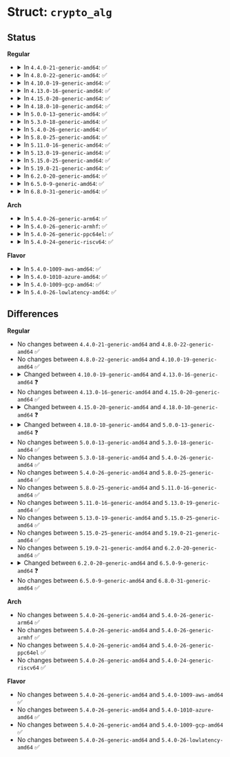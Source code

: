 # Struct: <code>crypto_alg</code>

## Status
<b>Regular</b>
<ul>
<li>
<details>
<summary>In <code>4.4.0-21-generic-amd64</code>: ✅</summary>

```c
struct crypto_alg {
    struct list_head cra_list;
    struct list_head cra_users;
    u32 cra_flags;
    unsigned int cra_blocksize;
    unsigned int cra_ctxsize;
    unsigned int cra_alignmask;
    int cra_priority;
    atomic_t cra_refcnt;
    char[64] cra_name;
    char[64] cra_driver_name;
    const struct crypto_type * cra_type;
    union (anon) cra_u;
    int (*)(struct crypto_tfm *) cra_init;
    void (*)(struct crypto_tfm *) cra_exit;
    void (*)(struct crypto_alg *) cra_destroy;
    struct module * cra_module;
}
```
</details>
</li>
<li>
<details>
<summary>In <code>4.8.0-22-generic-amd64</code>: ✅</summary>

```c
struct crypto_alg {
    struct list_head cra_list;
    struct list_head cra_users;
    u32 cra_flags;
    unsigned int cra_blocksize;
    unsigned int cra_ctxsize;
    unsigned int cra_alignmask;
    int cra_priority;
    atomic_t cra_refcnt;
    char[64] cra_name;
    char[64] cra_driver_name;
    const struct crypto_type * cra_type;
    union (anon) cra_u;
    int (*)(struct crypto_tfm *) cra_init;
    void (*)(struct crypto_tfm *) cra_exit;
    void (*)(struct crypto_alg *) cra_destroy;
    struct module * cra_module;
}
```
</details>
</li>
<li>
<details>
<summary>In <code>4.10.0-19-generic-amd64</code>: ✅</summary>

```c
struct crypto_alg {
    struct list_head cra_list;
    struct list_head cra_users;
    u32 cra_flags;
    unsigned int cra_blocksize;
    unsigned int cra_ctxsize;
    unsigned int cra_alignmask;
    int cra_priority;
    atomic_t cra_refcnt;
    char[64] cra_name;
    char[64] cra_driver_name;
    const struct crypto_type * cra_type;
    union (anon) cra_u;
    int (*)(struct crypto_tfm *) cra_init;
    void (*)(struct crypto_tfm *) cra_exit;
    void (*)(struct crypto_alg *) cra_destroy;
    struct module * cra_module;
}
```
</details>
</li>
<li>
<details>
<summary>In <code>4.13.0-16-generic-amd64</code>: ✅</summary>

```c
struct crypto_alg {
    struct list_head cra_list;
    struct list_head cra_users;
    u32 cra_flags;
    unsigned int cra_blocksize;
    unsigned int cra_ctxsize;
    unsigned int cra_alignmask;
    int cra_priority;
    atomic_t cra_refcnt;
    char[128] cra_name;
    char[128] cra_driver_name;
    const struct crypto_type * cra_type;
    union (anon) cra_u;
    int (*)(struct crypto_tfm *) cra_init;
    void (*)(struct crypto_tfm *) cra_exit;
    void (*)(struct crypto_alg *) cra_destroy;
    struct module * cra_module;
}
```
</details>
</li>
<li>
<details>
<summary>In <code>4.15.0-20-generic-amd64</code>: ✅</summary>

```c
struct crypto_alg {
    struct list_head cra_list;
    struct list_head cra_users;
    u32 cra_flags;
    unsigned int cra_blocksize;
    unsigned int cra_ctxsize;
    unsigned int cra_alignmask;
    int cra_priority;
    atomic_t cra_refcnt;
    char[128] cra_name;
    char[128] cra_driver_name;
    const struct crypto_type * cra_type;
    union (anon) cra_u;
    int (*)(struct crypto_tfm *) cra_init;
    void (*)(struct crypto_tfm *) cra_exit;
    void (*)(struct crypto_alg *) cra_destroy;
    struct module * cra_module;
}
```
</details>
</li>
<li>
<details>
<summary>In <code>4.18.0-10-generic-amd64</code>: ✅</summary>

```c
struct crypto_alg {
    struct list_head cra_list;
    struct list_head cra_users;
    u32 cra_flags;
    unsigned int cra_blocksize;
    unsigned int cra_ctxsize;
    unsigned int cra_alignmask;
    int cra_priority;
    refcount_t cra_refcnt;
    char[128] cra_name;
    char[128] cra_driver_name;
    const struct crypto_type * cra_type;
    union (anon) cra_u;
    int (*)(struct crypto_tfm *) cra_init;
    void (*)(struct crypto_tfm *) cra_exit;
    void (*)(struct crypto_alg *) cra_destroy;
    struct module * cra_module;
}
```
</details>
</li>
<li>
<details>
<summary>In <code>5.0.0-13-generic-amd64</code>: ✅</summary>

```c
struct crypto_alg {
    struct list_head cra_list;
    struct list_head cra_users;
    u32 cra_flags;
    unsigned int cra_blocksize;
    unsigned int cra_ctxsize;
    unsigned int cra_alignmask;
    int cra_priority;
    refcount_t cra_refcnt;
    char[128] cra_name;
    char[128] cra_driver_name;
    const struct crypto_type * cra_type;
    union (anon) cra_u;
    int (*)(struct crypto_tfm *) cra_init;
    void (*)(struct crypto_tfm *) cra_exit;
    void (*)(struct crypto_alg *) cra_destroy;
    struct module * cra_module;
    union (anon) stats;
}
```
</details>
</li>
<li>
<details>
<summary>In <code>5.3.0-18-generic-amd64</code>: ✅</summary>

```c
struct crypto_alg {
    struct list_head cra_list;
    struct list_head cra_users;
    u32 cra_flags;
    unsigned int cra_blocksize;
    unsigned int cra_ctxsize;
    unsigned int cra_alignmask;
    int cra_priority;
    refcount_t cra_refcnt;
    char[128] cra_name;
    char[128] cra_driver_name;
    const struct crypto_type * cra_type;
    union (anon) cra_u;
    int (*)(struct crypto_tfm *) cra_init;
    void (*)(struct crypto_tfm *) cra_exit;
    void (*)(struct crypto_alg *) cra_destroy;
    struct module * cra_module;
    union (anon) stats;
}
```
</details>
</li>
<li>
<details>
<summary>In <code>5.4.0-26-generic-amd64</code>: ✅</summary>

```c
struct crypto_alg {
    struct list_head cra_list;
    struct list_head cra_users;
    u32 cra_flags;
    unsigned int cra_blocksize;
    unsigned int cra_ctxsize;
    unsigned int cra_alignmask;
    int cra_priority;
    refcount_t cra_refcnt;
    char[128] cra_name;
    char[128] cra_driver_name;
    const struct crypto_type * cra_type;
    union (anon) cra_u;
    int (*)(struct crypto_tfm *) cra_init;
    void (*)(struct crypto_tfm *) cra_exit;
    void (*)(struct crypto_alg *) cra_destroy;
    struct module * cra_module;
    union (anon) stats;
}
```
</details>
</li>
<li>
<details>
<summary>In <code>5.8.0-25-generic-amd64</code>: ✅</summary>

```c
struct crypto_alg {
    struct list_head cra_list;
    struct list_head cra_users;
    u32 cra_flags;
    unsigned int cra_blocksize;
    unsigned int cra_ctxsize;
    unsigned int cra_alignmask;
    int cra_priority;
    refcount_t cra_refcnt;
    char[128] cra_name;
    char[128] cra_driver_name;
    const struct crypto_type * cra_type;
    union (anon) cra_u;
    int (*)(struct crypto_tfm *) cra_init;
    void (*)(struct crypto_tfm *) cra_exit;
    void (*)(struct crypto_alg *) cra_destroy;
    struct module * cra_module;
    union (anon) stats;
}
```
</details>
</li>
<li>
<details>
<summary>In <code>5.11.0-16-generic-amd64</code>: ✅</summary>

```c
struct crypto_alg {
    struct list_head cra_list;
    struct list_head cra_users;
    u32 cra_flags;
    unsigned int cra_blocksize;
    unsigned int cra_ctxsize;
    unsigned int cra_alignmask;
    int cra_priority;
    refcount_t cra_refcnt;
    char[128] cra_name;
    char[128] cra_driver_name;
    const struct crypto_type * cra_type;
    union (anon) cra_u;
    int (*)(struct crypto_tfm *) cra_init;
    void (*)(struct crypto_tfm *) cra_exit;
    void (*)(struct crypto_alg *) cra_destroy;
    struct module * cra_module;
    union (anon) stats;
}
```
</details>
</li>
<li>
<details>
<summary>In <code>5.13.0-19-generic-amd64</code>: ✅</summary>

```c
struct crypto_alg {
    struct list_head cra_list;
    struct list_head cra_users;
    u32 cra_flags;
    unsigned int cra_blocksize;
    unsigned int cra_ctxsize;
    unsigned int cra_alignmask;
    int cra_priority;
    refcount_t cra_refcnt;
    char[128] cra_name;
    char[128] cra_driver_name;
    const struct crypto_type * cra_type;
    union (anon) cra_u;
    int (*)(struct crypto_tfm *) cra_init;
    void (*)(struct crypto_tfm *) cra_exit;
    void (*)(struct crypto_alg *) cra_destroy;
    struct module * cra_module;
    union (anon) stats;
}
```
</details>
</li>
<li>
<details>
<summary>In <code>5.15.0-25-generic-amd64</code>: ✅</summary>

```c
struct crypto_alg {
    struct list_head cra_list;
    struct list_head cra_users;
    u32 cra_flags;
    unsigned int cra_blocksize;
    unsigned int cra_ctxsize;
    unsigned int cra_alignmask;
    int cra_priority;
    refcount_t cra_refcnt;
    char[128] cra_name;
    char[128] cra_driver_name;
    const struct crypto_type * cra_type;
    union (anon) cra_u;
    int (*)(struct crypto_tfm *) cra_init;
    void (*)(struct crypto_tfm *) cra_exit;
    void (*)(struct crypto_alg *) cra_destroy;
    struct module * cra_module;
    union (anon) stats;
}
```
</details>
</li>
<li>
<details>
<summary>In <code>5.19.0-21-generic-amd64</code>: ✅</summary>

```c
struct crypto_alg {
    struct list_head cra_list;
    struct list_head cra_users;
    u32 cra_flags;
    unsigned int cra_blocksize;
    unsigned int cra_ctxsize;
    unsigned int cra_alignmask;
    int cra_priority;
    refcount_t cra_refcnt;
    char[128] cra_name;
    char[128] cra_driver_name;
    const struct crypto_type * cra_type;
    union (anon) cra_u;
    int (*)(struct crypto_tfm *) cra_init;
    void (*)(struct crypto_tfm *) cra_exit;
    void (*)(struct crypto_alg *) cra_destroy;
    struct module * cra_module;
    union (anon) stats;
}
```
</details>
</li>
<li>
<details>
<summary>In <code>6.2.0-20-generic-amd64</code>: ✅</summary>

```c
struct crypto_alg {
    struct list_head cra_list;
    struct list_head cra_users;
    u32 cra_flags;
    unsigned int cra_blocksize;
    unsigned int cra_ctxsize;
    unsigned int cra_alignmask;
    int cra_priority;
    refcount_t cra_refcnt;
    char[128] cra_name;
    char[128] cra_driver_name;
    const struct crypto_type * cra_type;
    union (anon) cra_u;
    int (*)(struct crypto_tfm *) cra_init;
    void (*)(struct crypto_tfm *) cra_exit;
    void (*)(struct crypto_alg *) cra_destroy;
    struct module * cra_module;
    union (anon) stats;
}
```
</details>
</li>
<li>
<details>
<summary>In <code>6.5.0-9-generic-amd64</code>: ✅</summary>

```c
struct crypto_alg {
    struct list_head cra_list;
    struct list_head cra_users;
    u32 cra_flags;
    unsigned int cra_blocksize;
    unsigned int cra_ctxsize;
    unsigned int cra_alignmask;
    int cra_priority;
    refcount_t cra_refcnt;
    char[128] cra_name;
    char[128] cra_driver_name;
    const struct crypto_type * cra_type;
    union (anon) cra_u;
    int (*)(struct crypto_tfm *) cra_init;
    void (*)(struct crypto_tfm *) cra_exit;
    void (*)(struct crypto_alg *) cra_destroy;
    struct module * cra_module;
}
```
</details>
</li>
<li>
<details>
<summary>In <code>6.8.0-31-generic-amd64</code>: ✅</summary>

```c
struct crypto_alg {
    struct list_head cra_list;
    struct list_head cra_users;
    u32 cra_flags;
    unsigned int cra_blocksize;
    unsigned int cra_ctxsize;
    unsigned int cra_alignmask;
    int cra_priority;
    refcount_t cra_refcnt;
    char[128] cra_name;
    char[128] cra_driver_name;
    const struct crypto_type * cra_type;
    union (anon) cra_u;
    int (*)(struct crypto_tfm *) cra_init;
    void (*)(struct crypto_tfm *) cra_exit;
    void (*)(struct crypto_alg *) cra_destroy;
    struct module * cra_module;
}
```
</details>
</li>
</ul>
<b>Arch</b>
<ul>
<li>
<details>
<summary>In <code>5.4.0-26-generic-arm64</code>: ✅</summary>

```c
struct crypto_alg {
    struct list_head cra_list;
    struct list_head cra_users;
    u32 cra_flags;
    unsigned int cra_blocksize;
    unsigned int cra_ctxsize;
    unsigned int cra_alignmask;
    int cra_priority;
    refcount_t cra_refcnt;
    char[128] cra_name;
    char[128] cra_driver_name;
    const struct crypto_type * cra_type;
    union (anon) cra_u;
    int (*)(struct crypto_tfm *) cra_init;
    void (*)(struct crypto_tfm *) cra_exit;
    void (*)(struct crypto_alg *) cra_destroy;
    struct module * cra_module;
    union (anon) stats;
}
```
</details>
</li>
<li>
<details>
<summary>In <code>5.4.0-26-generic-armhf</code>: ✅</summary>

```c
struct crypto_alg {
    struct list_head cra_list;
    struct list_head cra_users;
    u32 cra_flags;
    unsigned int cra_blocksize;
    unsigned int cra_ctxsize;
    unsigned int cra_alignmask;
    int cra_priority;
    refcount_t cra_refcnt;
    char[128] cra_name;
    char[128] cra_driver_name;
    const struct crypto_type * cra_type;
    union (anon) cra_u;
    int (*)(struct crypto_tfm *) cra_init;
    void (*)(struct crypto_tfm *) cra_exit;
    void (*)(struct crypto_alg *) cra_destroy;
    struct module * cra_module;
    union (anon) stats;
}
```
</details>
</li>
<li>
<details>
<summary>In <code>5.4.0-26-generic-ppc64el</code>: ✅</summary>

```c
struct crypto_alg {
    struct list_head cra_list;
    struct list_head cra_users;
    u32 cra_flags;
    unsigned int cra_blocksize;
    unsigned int cra_ctxsize;
    unsigned int cra_alignmask;
    int cra_priority;
    refcount_t cra_refcnt;
    char[128] cra_name;
    char[128] cra_driver_name;
    const struct crypto_type * cra_type;
    union (anon) cra_u;
    int (*)(struct crypto_tfm *) cra_init;
    void (*)(struct crypto_tfm *) cra_exit;
    void (*)(struct crypto_alg *) cra_destroy;
    struct module * cra_module;
    union (anon) stats;
}
```
</details>
</li>
<li>
<details>
<summary>In <code>5.4.0-24-generic-riscv64</code>: ✅</summary>

```c
struct crypto_alg {
    struct list_head cra_list;
    struct list_head cra_users;
    u32 cra_flags;
    unsigned int cra_blocksize;
    unsigned int cra_ctxsize;
    unsigned int cra_alignmask;
    int cra_priority;
    refcount_t cra_refcnt;
    char[128] cra_name;
    char[128] cra_driver_name;
    const struct crypto_type * cra_type;
    union (anon) cra_u;
    int (*)(struct crypto_tfm *) cra_init;
    void (*)(struct crypto_tfm *) cra_exit;
    void (*)(struct crypto_alg *) cra_destroy;
    struct module * cra_module;
    union (anon) stats;
}
```
</details>
</li>
</ul>
<b>Flavor</b>
<ul>
<li>
<details>
<summary>In <code>5.4.0-1009-aws-amd64</code>: ✅</summary>

```c
struct crypto_alg {
    struct list_head cra_list;
    struct list_head cra_users;
    u32 cra_flags;
    unsigned int cra_blocksize;
    unsigned int cra_ctxsize;
    unsigned int cra_alignmask;
    int cra_priority;
    refcount_t cra_refcnt;
    char[128] cra_name;
    char[128] cra_driver_name;
    const struct crypto_type * cra_type;
    union (anon) cra_u;
    int (*)(struct crypto_tfm *) cra_init;
    void (*)(struct crypto_tfm *) cra_exit;
    void (*)(struct crypto_alg *) cra_destroy;
    struct module * cra_module;
    union (anon) stats;
}
```
</details>
</li>
<li>
<details>
<summary>In <code>5.4.0-1010-azure-amd64</code>: ✅</summary>

```c
struct crypto_alg {
    struct list_head cra_list;
    struct list_head cra_users;
    u32 cra_flags;
    unsigned int cra_blocksize;
    unsigned int cra_ctxsize;
    unsigned int cra_alignmask;
    int cra_priority;
    refcount_t cra_refcnt;
    char[128] cra_name;
    char[128] cra_driver_name;
    const struct crypto_type * cra_type;
    union (anon) cra_u;
    int (*)(struct crypto_tfm *) cra_init;
    void (*)(struct crypto_tfm *) cra_exit;
    void (*)(struct crypto_alg *) cra_destroy;
    struct module * cra_module;
    union (anon) stats;
}
```
</details>
</li>
<li>
<details>
<summary>In <code>5.4.0-1009-gcp-amd64</code>: ✅</summary>

```c
struct crypto_alg {
    struct list_head cra_list;
    struct list_head cra_users;
    u32 cra_flags;
    unsigned int cra_blocksize;
    unsigned int cra_ctxsize;
    unsigned int cra_alignmask;
    int cra_priority;
    refcount_t cra_refcnt;
    char[128] cra_name;
    char[128] cra_driver_name;
    const struct crypto_type * cra_type;
    union (anon) cra_u;
    int (*)(struct crypto_tfm *) cra_init;
    void (*)(struct crypto_tfm *) cra_exit;
    void (*)(struct crypto_alg *) cra_destroy;
    struct module * cra_module;
    union (anon) stats;
}
```
</details>
</li>
<li>
<details>
<summary>In <code>5.4.0-26-lowlatency-amd64</code>: ✅</summary>

```c
struct crypto_alg {
    struct list_head cra_list;
    struct list_head cra_users;
    u32 cra_flags;
    unsigned int cra_blocksize;
    unsigned int cra_ctxsize;
    unsigned int cra_alignmask;
    int cra_priority;
    refcount_t cra_refcnt;
    char[128] cra_name;
    char[128] cra_driver_name;
    const struct crypto_type * cra_type;
    union (anon) cra_u;
    int (*)(struct crypto_tfm *) cra_init;
    void (*)(struct crypto_tfm *) cra_exit;
    void (*)(struct crypto_alg *) cra_destroy;
    struct module * cra_module;
    union (anon) stats;
}
```
</details>
</li>
</ul>

## Differences
<b>Regular</b>
<ul>
<li>
No changes between <code>4.4.0-21-generic-amd64</code> and <code>4.8.0-22-generic-amd64</code> ✅
</li>
<li>
No changes between <code>4.8.0-22-generic-amd64</code> and <code>4.10.0-19-generic-amd64</code> ✅
</li>
<li>
<details>
<summary>Changed between <code>4.10.0-19-generic-amd64</code> and <code>4.13.0-16-generic-amd64</code> ❓</summary>
<ul>
<li>
<b>Field type changed. </b>
<code>char[64] cra_name</code> ➡️ <code>char[128] cra_name</code>
</li>
<li>
<b>Field type changed. </b>
<code>char[64] cra_driver_name</code> ➡️ <code>char[128] cra_driver_name</code>
</li>
</ul>
</details>
</li>
<li>
No changes between <code>4.13.0-16-generic-amd64</code> and <code>4.15.0-20-generic-amd64</code> ✅
</li>
<li>
<details>
<summary>Changed between <code>4.15.0-20-generic-amd64</code> and <code>4.18.0-10-generic-amd64</code> ❓</summary>
<ul>
<li>
<b>Field type changed. </b>
<code>atomic_t cra_refcnt</code> ➡️ <code>refcount_t cra_refcnt</code>
</li>
</ul>
</details>
</li>
<li>
<details>
<summary>Changed between <code>4.18.0-10-generic-amd64</code> and <code>5.0.0-13-generic-amd64</code> ❓</summary>
<ul>
<li>
<b>Field added. </b>
<code>union (anon) stats</code>
</li>
</ul>
</details>
</li>
<li>
No changes between <code>5.0.0-13-generic-amd64</code> and <code>5.3.0-18-generic-amd64</code> ✅
</li>
<li>
No changes between <code>5.3.0-18-generic-amd64</code> and <code>5.4.0-26-generic-amd64</code> ✅
</li>
<li>
No changes between <code>5.4.0-26-generic-amd64</code> and <code>5.8.0-25-generic-amd64</code> ✅
</li>
<li>
No changes between <code>5.8.0-25-generic-amd64</code> and <code>5.11.0-16-generic-amd64</code> ✅
</li>
<li>
No changes between <code>5.11.0-16-generic-amd64</code> and <code>5.13.0-19-generic-amd64</code> ✅
</li>
<li>
No changes between <code>5.13.0-19-generic-amd64</code> and <code>5.15.0-25-generic-amd64</code> ✅
</li>
<li>
No changes between <code>5.15.0-25-generic-amd64</code> and <code>5.19.0-21-generic-amd64</code> ✅
</li>
<li>
No changes between <code>5.19.0-21-generic-amd64</code> and <code>6.2.0-20-generic-amd64</code> ✅
</li>
<li>
<details>
<summary>Changed between <code>6.2.0-20-generic-amd64</code> and <code>6.5.0-9-generic-amd64</code> ❓</summary>
<ul>
<li>
<b>Field removed. </b>
<code>union (anon) stats</code>
</li>
</ul>
</details>
</li>
<li>
No changes between <code>6.5.0-9-generic-amd64</code> and <code>6.8.0-31-generic-amd64</code> ✅
</li>
</ul>
<b>Arch</b>
<ul>
<li>
No changes between <code>5.4.0-26-generic-amd64</code> and <code>5.4.0-26-generic-arm64</code> ✅
</li>
<li>
No changes between <code>5.4.0-26-generic-amd64</code> and <code>5.4.0-26-generic-armhf</code> ✅
</li>
<li>
No changes between <code>5.4.0-26-generic-amd64</code> and <code>5.4.0-26-generic-ppc64el</code> ✅
</li>
<li>
No changes between <code>5.4.0-26-generic-amd64</code> and <code>5.4.0-24-generic-riscv64</code> ✅
</li>
</ul>
<b>Flavor</b>
<ul>
<li>
No changes between <code>5.4.0-26-generic-amd64</code> and <code>5.4.0-1009-aws-amd64</code> ✅
</li>
<li>
No changes between <code>5.4.0-26-generic-amd64</code> and <code>5.4.0-1010-azure-amd64</code> ✅
</li>
<li>
No changes between <code>5.4.0-26-generic-amd64</code> and <code>5.4.0-1009-gcp-amd64</code> ✅
</li>
<li>
No changes between <code>5.4.0-26-generic-amd64</code> and <code>5.4.0-26-lowlatency-amd64</code> ✅
</li>
</ul>
